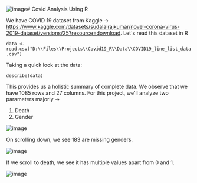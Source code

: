 ![image](https://github.com/pranav98711/Covid-Analysis-Using-R/assets/58882791/e9fae5ad-a656-4773-91b3-5b264107372d)# Covid Analysis Using R


We have COVID 19 dataset from Kaggle -> https://www.kaggle.com/datasets/sudalairajkumar/novel-corona-virus-2019-dataset/versions/25?resource=download. Let's read this dataset in R

`
data <- read.csv("D:\\Files\\Projects\\Covid19_R\\Data\\COVID19_line_list_data.csv")
`

Taking a quick look at the data:

`
describe(data)
`

This provides us a holistic summary of complete data. We observe that we have 1085 rows and 27 columns.
For this project, we'll analyze two parameters majorly -> 
1. Death
2. Gender

![image](https://github.com/pranav98711/Covid-Analysis-Using-R/assets/58882791/ff4f05e5-0b5c-47dc-a023-cab860cc7672)

On scrolling down, we see 183 are missing genders.

![image](https://github.com/pranav98711/Covid-Analysis-Using-R/assets/58882791/c554a20c-16c2-42b1-b7b9-f7b910a7fd30)

If we scroll to death, we see it has multiple values apart from 0 and 1.

![image](https://github.com/pranav98711/Covid-Analysis-Using-R/assets/58882791/d46d7cd0-8421-437c-887d-c146ad79f0a0)



